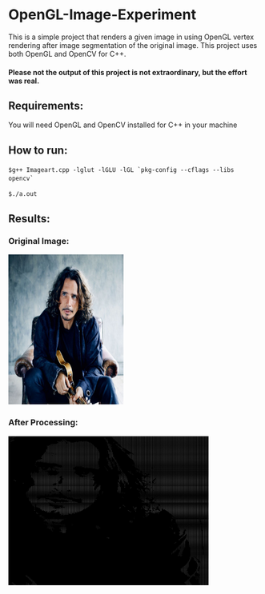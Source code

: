 # OpenGL-Image-Experiment

This is a simple project that renders a given image in using OpenGL vertex rendering after image segmentation of the original image. This project uses both OpenGL and OpenCV for C++.

#### Please not the output of this project is not extraordinary, but the effort was real.

## Requirements:

You will need OpenGL and OpenCV installed for C++ in your machine

## How to run:

`` $g++ Imageart.cpp -lglut -lGLU -lGL `pkg-config --cflags --libs opencv`  ``

`$./a.out`

## Results:
### Original Image:
<img src="https://github.com/vashist99/OpenGL-Image-Experiment/blob/master/chris_cornell%20_small1.png" width="230" height="300">

### After Processing:
<img src="https://github.com/vashist99/OpenGL-Image-Experiment/blob/master/Cornell_Result.jpg" width="400" height="300">


